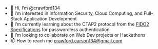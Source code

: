 - 👋 Hi, I’m @crawford134
- 👀 I’m interested in Information Security, Cloud Computing, and Full-Stack Application Development 
- 🌱 I’m currently learning about the CTAP2 protocol from the [FIDO2 Specifications](https://fidoalliance.org/fido2/) for passwordless authentication 
- 💞️ I’m looking to collaborate on Web Dev projects or Hackathons
- 📫 How to reach me crawford.carson134@gmail.com 

<!---
crawford134/crawford134 is a ✨ special ✨ repository because its `README.md` (this file) appears on your GitHub profile.
You can click the Preview link to take a look at your changes.
--->

